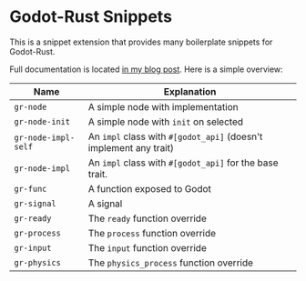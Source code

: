 # Godot-Rust Snippets

This is a snippet extension that provides many boilerplate snippets for Godot-Rust.

Full documentation is located [in my blog post](https://byteatatime.dev/blog/vscode-snippet-extension). Here is a simple overview:

| Name                | Explanation                                                       |
| ------------------- | ----------------------------------------------------------------- |
| `gr-node`           | A simple node with implementation                                 |
| `gr-node-init`      | A simple node with `init` on selected                             |
| `gr-node-impl-self` | An `impl` class with `#[godot_api]` (doesn't implement any trait) |
| `gr-node-impl`      | An `impl` class with `#[godot_api]` for the base trait.           |
| `gr-func`           | A function exposed to Godot                                       |
| `gr-signal`         | A signal                                                          |
| `gr-ready`          | The `ready` function override                                     |
| `gr-process`        | The `process` function override                                   |
| `gr-input`          | The `input` function override                                     |
| `gr-physics`        | The `physics_process` function override                           |
